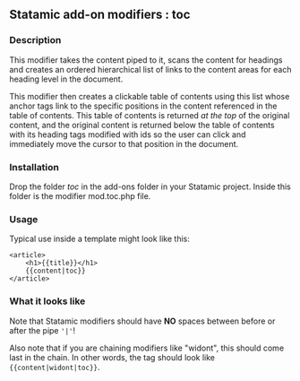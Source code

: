 ## Statamic add-on modifiers : toc

### Description

This modifier takes the content piped to it, scans the content for headings and creates an ordered hierarchical list of links to the content areas for each heading level in the document. 

This modifier then creates a clickable table of contents using this list whose anchor tags link to the specific positions in the content referenced in the table of contents. This table of contents is returned *at the top* of the original content, and the original content is returned below the table of contents with its heading tags modified with ids so the user can click and immediately move the cursor to that position in the document.

### Installation

Drop the folder *toc* in the add-ons folder in your Statamic project. Inside this folder is the modifier mod.toc.php file. 


### Usage

Typical use inside a template might look like this:

```
<article>
	<h1>{{title}}</h1>
	{{content|toc}}
</article>
```	

### What it looks like

Note that Statamic modifiers should have **NO** spaces between before or after the pipe ```'|'```!

Also note that if you are chaining modifiers like "widont", this should come last in the chain. In other words, the tag should look like ```{{content|widont|toc}}```. 









